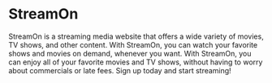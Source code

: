 # StreamOn
StreamOn is a streaming media website that offers a wide variety of movies, TV shows, and other content. With StreamOn, you can watch your favorite shows and movies on demand, whenever you want. 
With StreamOn, you can enjoy all of your favorite movies and TV shows, without having to worry about commercials or late fees. Sign up today and start streaming!
